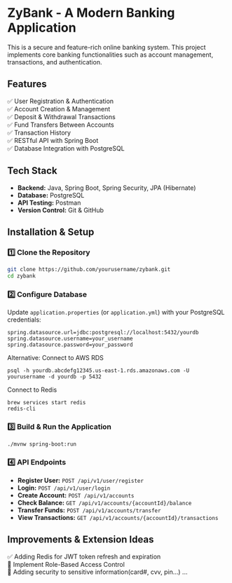 # **ZyBank - A Modern Banking Application**  
This is a secure and feature-rich online banking system. This project implements core banking functionalities such as account management, transactions, and authentication.

## **Features**  
✅ User Registration & Authentication  
✅ Account Creation & Management  
✅ Deposit & Withdrawal Transactions  
✅ Fund Transfers Between Accounts  
✅ Transaction History  
✅ RESTful API with Spring Boot  
✅ Database Integration with PostgreSQL  

## **Tech Stack**  
- **Backend:** Java, Spring Boot, Spring Security, JPA (Hibernate)  
- **Database:** PostgreSQL  
- **API Testing:** Postman  
- **Version Control:** Git & GitHub  

## **Installation & Setup**  
### **1️⃣ Clone the Repository**  
```sh
git clone https://github.com/yourusername/zybank.git
cd zybank
```

### **2️⃣ Configure Database**  
Update `application.properties` (or `application.yml`) with your PostgreSQL credentials:  
```properties
spring.datasource.url=jdbc:postgresql://localhost:5432/yourdb
spring.datasource.username=your_username
spring.datasource.password=your_password

```
Alternative: Connect to AWS RDS
```properties
psql -h yourdb.abcdefg12345.us-east-1.rds.amazonaws.com -U yourusername -d yourdb -p 5432
```
Connect to Redis
```properties
brew services start redis
redis-cli
```

### **3️⃣ Build & Run the Application**  
```sh
./mvnw spring-boot:run
```

### **4️⃣ API Endpoints**  
- **Register User:** `POST /api/v1/user/register`  
- **Login:** `POST /api/v1/user/login`  
- **Create Account:** `POST /api/v1/accounts`  
- **Check Balance:** `GET /api/v1/accounts/{accountId}/balance`  
- **Transfer Funds:** `POST /api/v1/accounts/transfer`  
- **View Transactions:** `GET /api/v1/accounts/{accountId}/transactions`  

## **Improvements & Extension Ideas**  
✅ Adding Redis for JWT token refresh and expiration   
🔹 Implement Role-Based Access Control  
🔹 Adding security to sensitive information(card#, cvv, pin...)
...

